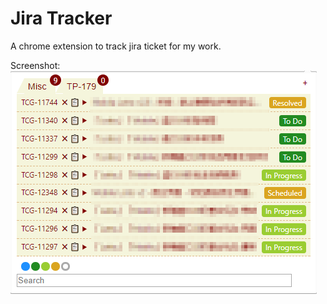 # Jira Tracker 

A chrome extension to track jira ticket for my work.

Screenshot:  
![demo](demo.png)
